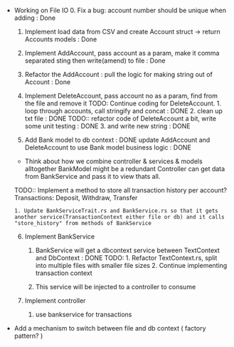 * Working on File IO
    0. Fix a bug: account number should be unique when adding : Done
    1. Implement load data from CSV and create Account struct -> return Accounts models : Done
    2. Implement AddAccount, pass account as a param, make it comma separated sting then write(amend) to file : Done
    3. Refactor the AddAccount : pull the logic for making string out of Account : Done
    4. Implement DeleteAccount, pass account no as a param, find from the file and remove it
       TODO: Continue coding for DeleteAccount.
             1. loop through accounts, call stringify and concat : DONE
             2. clean up txt file : DONE
                TODO:: refactor code of DeleteAccount a bit, write some unit testing : DONE
             3. and write new string : DONE

    5. Add Bank model to db context : DONE
       update AddAccount and DeleteAccount to use Bank model business logic : DONE
      
   * Think about how we combine controller & services & models alltogether
     BankModel might be a redundant
     Controller can get data from BankService and pass it to view thats all.

   TODO:: Implement a method to store all transaction history per account?
   Transactions: Deposit, Withdraw, Transfer

      1. Update BankServiceTrait.rs and BankService.rs so that it gets another service(TransactionContext either file or db) and it calls "store_history" from methods of BankService

    6. Implement BankService 
       1. BankService will get a dbcontext service between TextContext and DbContext : DONE
         TODO: 1. Refactor TextContext.rs, split into multiple files with smaller file sizes
               2. Continue implementing transaction context

       2. This service will be injected to a controller to consume

    7. Implement controller 
       1. use bankservice for transactions
             
* Add a mechanism to switch between file and db context ( factory pattern? )
 